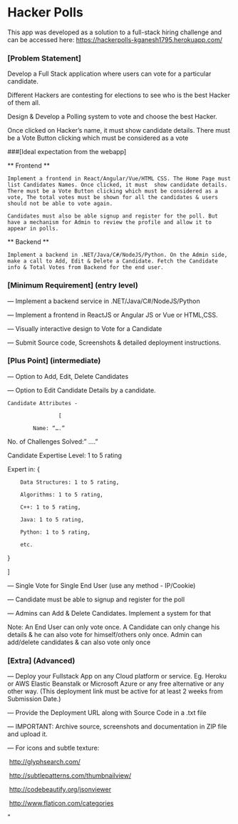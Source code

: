 # Hacker Polls

This app was developed as a solution to a full-stack hiring challenge and can be accessed here: https://hackerpolls-kganesh1795.herokuapp.com/

### [Problem Statement]
 
Develop a Full Stack application where users can vote for a particular candidate.

Different Hackers are contesting for elections to see who is the best Hacker of them all. 

Design & Develop a Polling system to vote and choose the best Hacker.

Once clicked on Hacker’s name, it must  show candidate details. There must be a Vote Button clicking which must be considered as a vote

###[Ideal expectation from the webapp]

** Frontend **

    Implement a frontend in React/Angular/Vue/HTML CSS. The Home Page must list Candidates Names. Once clicked, it must  show candidate details. There must be a Vote Button clicking which must be considered as a vote, The total votes must be shown for all the candidates & users should not be able to vote again.
    
    Candidates must also be able signup and register for the poll. But have a mechanism for Admin to review the profile and allow it to appear in polls.

** Backend **

    Implement a backend in .NET/Java/C#/NodeJS/Python. On the Admin side, make a call to Add, Edit & Delete a Candidate. Fetch the Candidate info & Total Votes from Backend for the end user.


### [Minimum Requirement] ​(entry level)

— Implement a backend service in .NET/Java/C#/NodeJS/Python

— Implement a frontend in ReactJS or Angular JS or Vue or HTML,CSS.

— Visually interactive design to Vote for a Candidate

— Submit​ Source code, Screenshots & detailed deployment instructions.

 
### [Plus Point] ​(intermediate)

— Option to Add, Edit, Delete Candidates

— Option to Edit Candidate Details by a candidate.

    Candidate Attributes - 

                    [

            Name: “….”

 No. of Challenges Solved:” ….”

 Candidate Expertise Level: 1 to 5 rating

 Expert in: {

		Data Structures: 1 to 5 rating,
		
		Algorithms: 1 to 5 rating,

		C++: 1 to 5 rating,
		
		Java: 1 to 5 rating,
		
		Python: 1 to 5 rating,

		etc.
}

]

— Single Vote for Single End User (use any method - IP/Cookie)

— Candidate must be able to signup and register for the poll

— Admins can Add & Delete Candidates. Implement a system for that

 

Note:  An End User can only vote once. A Candidate can only change his details & he can also vote for himself/others only once. Admin can add/delete candidates & can also vote only once


### [Extra] ​(Advanced)

— Deploy your Fullstack App on any Cloud platform or service. Eg. Heroku or AWS Elastic Beanstalk or Microsoft Azure or any free alternative or any other way. (This deployment link must be active for at least 2 weeks from Submission Date.)

— Provide the Deployment URL along with Source Code in a .txt file


 

— IMPORTANT: ​Archive source, screenshots and documentation in ZIP file and upload it.

— For icons and subtle texture:

­ http://glyphsearch.com/

­ http://subtlepatterns.com/thumbnail­view/

­ http://codebeautify.org/jsonviewer

­ http://www.flaticon.com/categories

 

 "

​
